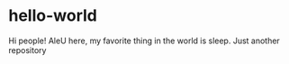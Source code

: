 # hello-world
Hi people!
AleU here, my favorite thing in the world is sleep.
Just another repository
